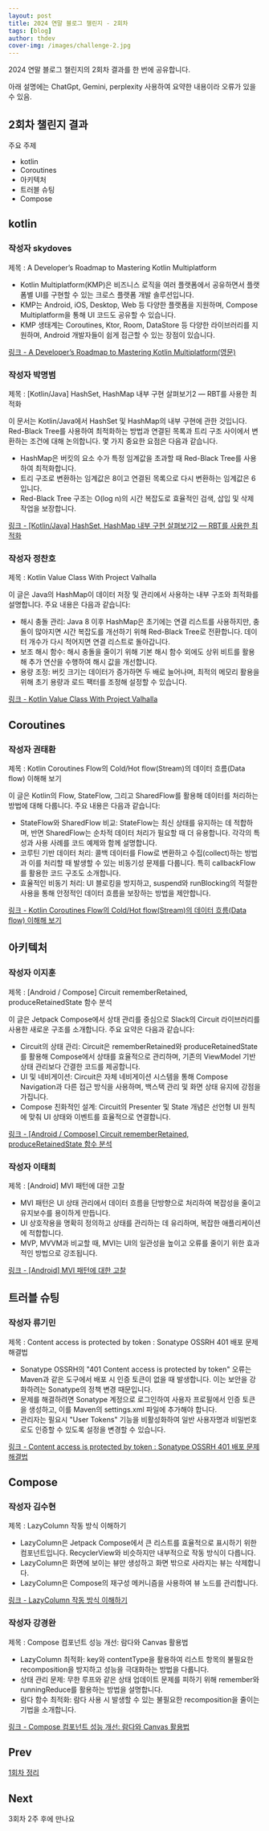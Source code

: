 ```yaml
---
layout: post
title: 2024 연말 블로그 챌린지 - 2회차
tags: [blog]
author: thdev
cover-img: /images/challenge-2.jpg
---
```


2024 연말 블로그 챌린지의 2회차 결과를 한 번에 공유합니다.

아래 설명에는 ChatGpt, Gemini, perplexity 사용하여 요약한 내용이라 오류가 있을 수 있음.

## 2회차 챌린지 결과

주요 주제
- kotlin
- Coroutines
- 아키텍처
- 트러블 슈팅
- Compose

## kotlin

### 작성자 skydoves
제목 : A Developer’s Roadmap to Mastering Kotlin Multiplatform

- Kotlin Multiplatform(KMP)은 비즈니스 로직을 여러 플랫폼에서 공유하면서 플랫폼별 UI를 구현할 수 있는 크로스 플랫폼 개발 솔루션입니다.
- KMP는 Android, iOS, Desktop, Web 등 다양한 플랫폼을 지원하며, Compose Multiplatform을 통해 UI 코드도 공유할 수 있습니다.
- KMP 생태계는 Coroutines, Ktor, Room, DataStore 등 다양한 라이브러리를 지원하며, Android 개발자들이 쉽게 접근할 수 있는 장점이 있습니다.

[링크 - A Developer’s Roadmap to Mastering Kotlin Multiplatform(영문)](https://getstream.io/blog/kotlin-multiplatform-roadmap/)

### 작성자 박명범
제목 : [Kotlin/Java] HashSet, HashMap 내부 구현 살펴보기2 — RBT를 사용한 최적화

이 문서는 Kotlin/Java에서 HashSet 및 HashMap의 내부 구현에 관한 것입니다. Red-Black Tree를 사용하여 최적화하는 방법과 연결된 목록과 트리 구조 사이에서 변환하는 조건에 대해 논의합니다. 몇 가지 중요한 요점은 다음과 같습니다.

- HashMap은 버킷의 요소 수가 특정 임계값을 초과할 때 Red-Black Tree를 사용하여 최적화합니다.
- 트리 구조로 변환하는 임계값은 8이고 연결된 목록으로 다시 변환하는 임계값은 6입니다.
- Red-Black Tree 구조는 O(log n)의 시간 복잡도로 효율적인 검색, 삽입 및 삭제 작업을 보장합니다.

[링크 - [Kotlin/Java] HashSet, HashMap 내부 구현 살펴보기2 — RBT를 사용한 최적화](https://medium.com/@mangbaam/kotlin-java-hashset-hashmap-%EB%82%B4%EB%B6%80-%EA%B5%AC%ED%98%84-%EC%82%B4%ED%8E%B4%EB%B3%B4%EA%B8%B02-rbt%EB%A5%BC-%EC%82%AC%EC%9A%A9%ED%95%9C-%EC%B5%9C%EC%A0%81%ED%99%94-cbbcb6d8a288)

### 작성자 정찬호
제목 : Kotlin Value Class With Project Valhalla

이 글은 Java의 HashMap이 데이터 저장 및 관리에서 사용하는 내부 구조와 최적화를 설명합니다. 주요 내용은 다음과 같습니다:

- 해시 충돌 관리: Java 8 이후 HashMap은 초기에는 연결 리스트를 사용하지만, 충돌이 많아지면 시간 복잡도를 개선하기 위해 Red-Black Tree로 전환합니다. 데이터 개수가 다시 적어지면 연결 리스트로 돌아갑니다​.
- 보조 해시 함수: 해시 충돌을 줄이기 위해 기본 해시 함수 외에도 상위 비트를 활용해 추가 연산을 수행하여 해시 값을 개선합니다​.
- 용량 조정: 버킷 크기는 데이터가 증가하면 두 배로 늘어나며, 최적의 메모리 활용을 위해 초기 용량과 로드 팩터를 조정해 설정할 수 있습니다.

[링크 - Kotlin Value Class With Project Valhalla](https://chanho-study.tistory.com/152)

## Coroutines

### 작성자 권태환
제목 : Kotlin Coroutines Flow의 Cold/Hot flow(Stream)의 데이터 흐름(Data flow) 이해해 보기

이 글은 Kotlin의 Flow, StateFlow, 그리고 SharedFlow를 활용해 데이터를 처리하는 방법에 대해 다룹니다. 주요 내용은 다음과 같습니다:

- StateFlow와 SharedFlow 비교: StateFlow는 최신 상태를 유지하는 데 적합하며, 반면 SharedFlow는 순차적 데이터 처리가 필요할 때 더 유용합니다. 각각의 특성과 사용 사례를 코드 예제와 함께 설명합니다.
- 코루틴 기반 데이터 처리: 콜백 데이터를 Flow로 변환하고 수집(collect)하는 방법과 이를 처리할 때 발생할 수 있는 비동기성 문제를 다룹니다. 특히 callbackFlow를 활용한 코드 구조도 소개합니다.
- 효율적인 비동기 처리: UI 블로킹을 방지하고, suspend와 runBlocking의 적절한 사용을 통해 안정적인 데이터 흐름을 보장하는 방법을 제안합니다.

[링크 - Kotlin Coroutines Flow의 Cold/Hot flow(Stream)의 데이터 흐름(Data flow) 이해해 보기](https://thdev.tech/dataflow/2024/11/23/Flow-Data-flow/)


## 아키텍처

### 작성자 이지훈
제목 : [Android / Compose] Circuit rememberRetained, produceRetainedState 함수 분석

이 글은 Jetpack Compose에서 상태 관리를 중심으로 Slack의 Circuit 라이브러리를 사용한 새로운 구조를 소개합니다. 주요 요약은 다음과 같습니다:

- Circuit의 상태 관리: Circuit은 rememberRetained와 produceRetainedState를 활용해 Compose에서 상태를 효율적으로 관리하며, 기존의 ViewModel 기반 상태 관리보다 간결한 코드를 제공합니다.
- UI 및 네비게이션: Circuit은 자체 네비게이션 시스템을 통해 Compose Navigation과 다른 접근 방식을 사용하며, 백스택 관리 및 화면 상태 유지에 강점을 가집니다.
- Compose 친화적인 설계: Circuit의 Presenter 및 State 개념은 선언형 UI 원칙에 맞춰 UI 상태와 이벤트를 효율적으로 연결합니다.

[링크 - [Android / Compose] Circuit rememberRetained, produceRetainedState 함수 분석](https://velog.io/@mraz3068/Circuit-rememberRetained-produceRetainedState-Deep-Dive)


### 작성자 이태희
제목 : [Android] MVI 패턴에 대한 고찰

- MVI 패턴은 UI 상태 관리에서 데이터 흐름을 단방향으로 처리하여 복잡성을 줄이고 유지보수를 용이하게 만듭니다.
- UI 상호작용을 명확히 정의하고 상태를 관리하는 데 유리하며, 복잡한 애플리케이션에 적합합니다.
- MVP, MVVM과 비교할 때, MVI는 UI의 일관성을 높이고 오류를 줄이기 위한 효과적인 방법으로 강조됩니다.

[링크 - [Android] MVI 패턴에 대한 고찰](https://haeti.palms.blog/mvi)


## 트러블 슈팅

### 작성자 류기민
제목 : Content access is protected by token : Sonatype OSSRH 401 배포 문제 해결법

- Sonatype OSSRH의 "401 Content access is protected by token" 오류는 Maven과 같은 도구에서 배포 시 인증 토큰이 없을 때 발생합니다. 이는 보안을 강화하려는 Sonatype의 정책 변경 때문입니다​.
- 문제를 해결하려면 Sonatype 계정으로 로그인하여 사용자 프로필에서 인증 토큰을 생성하고, 이를 Maven의 settings.xml 파일에 추가해야 합니다​.
- 관리자는 필요시 "User Tokens" 기능을 비활성화하여 일반 사용자명과 비밀번호로도 인증할 수 있도록 설정을 변경할 수 있습니다​.

[링크 - Content access is protected by token : Sonatype OSSRH 401 배포 문제 해결법](https://workspace.ryukim.in/sonatype-ossrh-401-content-access-is-protected-by-token/)


## Compose

### 작성자 김수현
제목 : LazyColumn 작동 방식 이해하기

- LazyColumn은 Jetpack Compose에서 큰 리스트를 효율적으로 표시하기 위한 컴포넌트입니다. RecyclerView와 비슷하지만 내부적으로 작동 방식이 다릅니다.
- LazyColumn은 화면에 보이는 뷰만 생성하고 화면 밖으로 사라지는 뷰는 삭제합니다.
- LazyColumn은 Compose의 재구성 메커니즘을 사용하여 뷰 노드를 관리합니다.

[링크 - LazyColumn 작동 방식 이해하기](https://medium.com/@wisemuji/lazycolumn-작동-방식-이해하기-0a5433f31306)


### 작성자 강경완
제목 : Compose 컴포넌트 성능 개선: 람다와 Canvas 활용법

- LazyColumn 최적화: key와 contentType을 활용하여 리스트 항목의 불필요한 recomposition을 방지하고 성능을 극대화하는 방법을 다룹니다​.
- 상태 관리 문제: 무한 루프와 같은 상태 업데이트 문제를 피하기 위해 remember와 runningReduce를 활용하는 방법을 설명합니다​.
- 람다 함수 최적화: 람다 사용 시 발생할 수 있는 불필요한 recomposition을 줄이는 기법을 소개합니다​.

[링크 - Compose 컴포넌트 성능 개선: 람다와 Canvas 활용법](https://medium.com/@lucas.kang/compose-%EC%BB%B4%ED%8F%AC%EB%84%8C%ED%8A%B8-%EC%84%B1%EB%8A%A5-%EA%B0%9C%EC%84%A0-%EB%9E%8C%EB%8B%A4%EC%99%80-canvas-%ED%99%9C%EC%9A%A9%EB%B2%95-db24fe9f3abf)


## Prev

[1회차 정리](https://challenge.thdev.tech/2024-11-11-blog/)

## Next

3회차 2주 후에 만나요